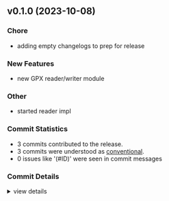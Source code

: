 

## v0.1.0 (2023-10-08)

### Chore

 - <csr-id-8b615cc2bb578961c2cd8895814932c9d84ee294/> adding empty changelogs to prep for release

### New Features

 - <csr-id-b378b9da294474e73936e4e52bba9ae103fc1590/> new GPX reader/writer module

### Other

 - <csr-id-31ab14449ae83ce6fbe3959461aa688fb3c1777c/> started reader impl

### Commit Statistics

<csr-read-only-do-not-edit/>

 - 3 commits contributed to the release.
 - 3 commits were understood as [conventional](https://www.conventionalcommits.org).
 - 0 issues like '(#ID)' were seen in commit messages

### Commit Details

<csr-read-only-do-not-edit/>

<details><summary>view details</summary>

 * **Uncategorized**
    - Adding empty changelogs to prep for release ([`8b615cc`](https://github.com/spmadden/irox/commit/8b615cc2bb578961c2cd8895814932c9d84ee294))
    - Started reader impl ([`31ab144`](https://github.com/spmadden/irox/commit/31ab14449ae83ce6fbe3959461aa688fb3c1777c))
    - New GPX reader/writer module ([`b378b9d`](https://github.com/spmadden/irox/commit/b378b9da294474e73936e4e52bba9ae103fc1590))
</details>

